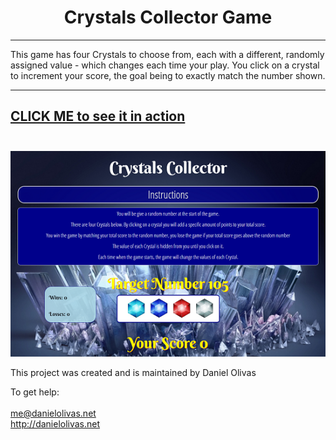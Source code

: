 <h1 align="center">
Crystals Collector Game
</h1>

***

This game has four Crystals to choose from, each with a different, randomly assigned value - which changes each time your play.  You 
click on a crystal to increment your score, the goal being to exactly match the number shown.

---
[CLICK ME to see it in action](https://infinite-brushlands-54962.herokuapp.com/)
<br><br>
---
![Crystals Collector Screen Cap](./cc.png)

This project was created and is maintained by Daniel Olivas

To get help:<br><br>
me@danielolivas.net<br>
http://danielolivas.net
